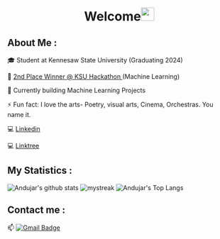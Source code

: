 <h1 align="center">Welcome<img src="https://github.com/souvikguria98/souvikguria98/blob/master/Hi.gif" width="30"> </h1>

## About Me :
🎓 Student at Kennesaw State University (Graduating 2024)

🥈 <a href=https://badgr.com/public/assertions/mvmhy3T9SiWpn-9pTrpqSg> 2nd Place Winner @ KSU Hackathon </a> (Machine Learning)

🤖 Currently building Machine Learning Projects

⚡ Fun fact: I love the arts- Poetry, visual arts, Cinema, Orchestras. You name it.

💻 <a href="https://www.linkedin.com/in/abrutus">Linkedin</a>

💻 <a href="https://linktr.ee/abrutus">Linktree</a>

## My Statistics :
![Andujar's github stats](https://github-readme-stats.vercel.app/api?username=Brutusa&count_private=true&show_icons=true&theme=tokyonight)
<img src="https://github-readme-streak-stats.herokuapp.com/?user=Brutusa&theme=tokyonight" alt="mystreak"/>
![Andujar's Top Langs](https://github-readme-stats.vercel.app/api/top-langs/?username=Brutusa&count_private=true&theme=tokyonight&layout=compact)

## Contact me : 
📫 [![Gmail Badge](https://img.shields.io/badge/-andujar.brutus@gmail.com-blue?style=flat-roundedrectangle&logo=Gmail&logoColor=white&link=mailto:andujar.brutus@gmail.com)](andujar.brutus@gmail.com)
